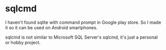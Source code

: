# sqlcmd

I haven't found sqlite with command prompt in Google play store.  So I made it so it can be used on Android smartphones.

sqlcmd is not similar to Microsoft SQL Server's sqlcmd, it's just a personal or hobby project.

